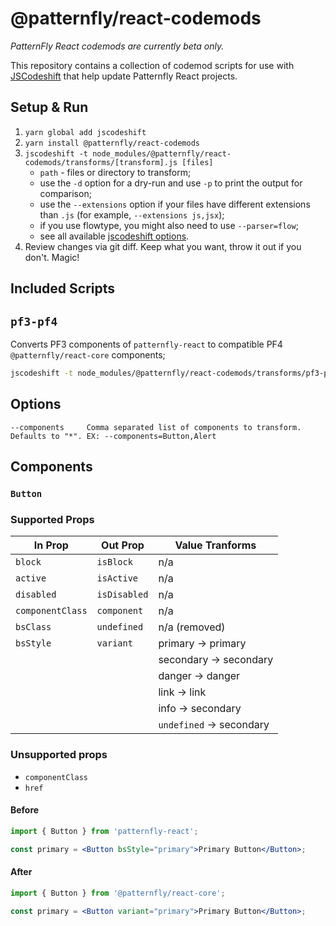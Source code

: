 # @patternfly/react-codemods

_PatternFly React codemods are currently beta only._

This repository contains a collection of codemod scripts for use with
[JSCodeshift](https://github.com/facebook/jscodeshift) that help update Patternfly React projects.

## Setup & Run

1.  `yarn global add jscodeshift`
2.  `yarn install @patternfly/react-codemods`
3.  `jscodeshift -t node_modules/@patternfly/react-codemods/transforms/[transform].js [files]`
    * `path` - files or directory to transform;
    * use the `-d` option for a dry-run and use `-p` to print the output for comparison;
    * use the `--extensions` option if your files have different extensions than `.js` (for example, `--extensions js,jsx`);
    * if you use flowtype, you might also need to use `--parser=flow`;
    * see all available [jscodeshift options](https://github.com/facebook/jscodeshift#usage-cli).
4.  Review changes via git diff. Keep what you want, throw it out if you don't. Magic!

## Included Scripts

## `pf3-pf4`

Converts PF3 components of `patternfly-react` to compatible PF4 `@patternfly/react-core` components;

```sh
jscodeshift -t node_modules/@patternfly/react-codemods/transforms/pf3-pf4.js <path> [--component]=comma,separated,components
```

## Options
```text
--components     Comma separated list of components to transform. Defaults to "*". EX: --components=Button,Alert
```

## Components

### `Button`

### Supported Props
|  In Prop         | Out Prop     | Value Tranforms           |
|------------------|--------------|---------------------------|
| `block`          | `isBlock`    | n/a                       |
| `active`         | `isActive`   | n/a                       |
| `disabled`       | `isDisabled` | n/a                       |
| `componentClass` | `component`  | n/a                       |
| `bsClass`        | `undefined`  | n/a (removed)             |
| `bsStyle`        | `variant`    | primary     -> primary    |
|                  |              | secondary   -> secondary  |
|                  |              | danger      -> danger     |
|                  |              | link        -> link       |
|                  |              | info        -> secondary  |
|                  |              | `undefined` -> secondary  |

### Unsupported props
* `componentClass`
* `href`


#### Before

```jsx
import { Button } from 'patternfly-react';

const primary = <Button bsStyle="primary">Primary Button</Button>;
```

#### After

```jsx
import { Button } from '@patternfly/react-core';

const primary = <Button variant="primary">Primary Button</Button>;
```
